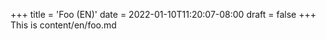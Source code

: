 +++
title = 'Foo (EN)'
date = 2022-01-10T11:20:07-08:00
draft = false
+++
This is content/en/foo.md
